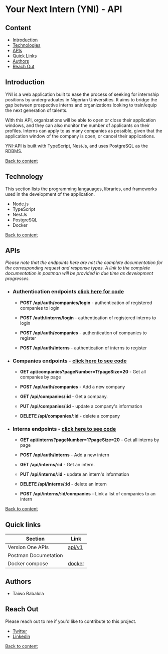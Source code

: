 
# Your Next Intern (YNI) - API

## Content

- [Introduction](#introduction)
- [Technologies](#technology)
- [APIs](#apis)
- [Quick Links](#quick-links)
- [Authors](#authors)
- [Reach Out](#reach-out)

## Introduction

YNI is a web application built to ease the process of seeking for internship positions by undergraduates in Nigerian Universities. It aims to bridge the gap between prospective interns and organizations looking to train/equip the next generation of talents.

With this API, organizations will be able to open or close their application windows, and they can also monitor the number of applicants on their profiles. Interns can apply to as many companies as possible, given that the application window of the company is open, or cancel their applications.

YNI-API is built with TypeScript, NestJs, and uses PostgreSQL as the RDBMS.

[Back to content](#content)

## Technology

This section lists the programming langauages, libraries, and frameworks used in the development of the application.

- Node.js
- TypeScript
- NestJs
- PostgreSQL
- Docker

[Back to content](#content)

## APIs

_Please note that the endpoints here are not the complete documentation for the corresponding request and response types. A link to the complete documentation in postman will be provided in due time as development progresses._

- ### Authentication endpoints [click here for code](./src/api/v1/auth/auth.controller.ts)

  - __POST /api/auth/companies/login__ - authentication of registered companies to login

  - __POST /auth/interns/login__ - authentication of registered interns to login

  - __POST /api/auth/companies__ - authentication of companies to register

  - __POST /api/auth/interns__ - authentication of interns to register

- ### Companies endpoints - [click here to see code](./src/api/v1/company/company.controller.ts)

  - __GET api/companies?pageNumber=1?pageSize=20__ - Get all companies by page

  - __POST /api/auth/companies__ - Add a new company

  - __GET /api/companies/:id__ - Get a company.

  - __PUT /api/companies/:id__ - update a company's information

  - __DELETE /api/companies/:id__ - delete a company

- ### Interns endpoints - [click here to see code](./src/api/v1/intern/intern.controller.ts)

  - __GET api/interns?pageNumber=1?pageSize=20__ - Get all interns by page

  - __POST /api/auth/interns__ - Add a new intern

  - __GET /api/interns/:id__ - Get an intern.

  - __PUT /api/interns/:id__ - update an intern's information

  - __DELETE /api/interns/:id__ - delete an intern

  - __POST /api/interns/:id/companies__ - Link a list of companies to an intern

[Back to content](#content)

## Quick links

| Section | Link |
|-------- | -----|
| Version One APIs    | [api/v1](./src/api/v1/) |
| Postman Documetation |  |
| Docker compose | [docker](./compose.yaml) |

## Authors

- Taiwo Babalola

## Reach Out

Please reach out to me if you'd like to contribute to this project.

- [Twitter](https://www.twitter.com/realtaiwo_peter)
- [Linkedin](https://www.linkedin.com/in/taiwo-babalola)

[Back to content](#content)
